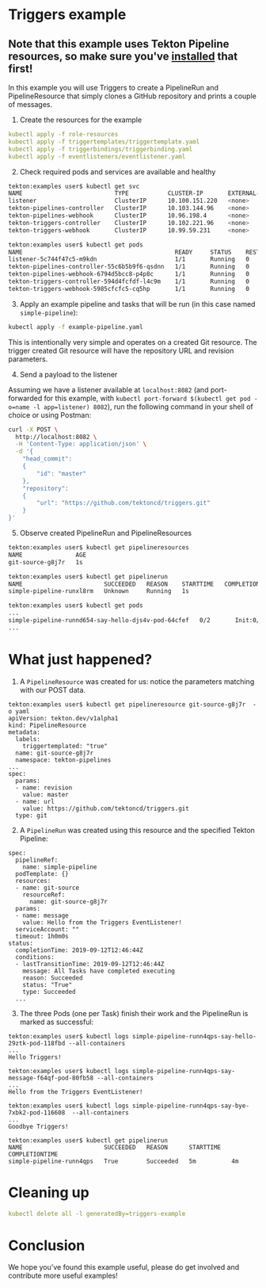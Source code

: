 # Triggers example

## Note that this example uses Tekton Pipeline resources, so make sure you've [installed](https://github.com/tektoncd/pipeline/blob/master/docs/install.md) that first!

In this example you will use Triggers to create a PipelineRun and PipelineResource that simply clones a GitHub repository and prints a couple of messages.

1. Create the resources for the example

```yaml
kubectl apply -f role-resources
kubectl apply -f triggertemplates/triggertemplate.yaml
kubectl apply -f triggerbindings/triggerbinding.yaml
kubectl apply -f eventlisteners/eventlistener.yaml
```

2. Check required pods and services are available and healthy

```bash
tekton:examples user$ kubectl get svc
NAME                          TYPE           CLUSTER-IP       EXTERNAL-IP   PORT(S)          AGE
listener                      ClusterIP      10.100.151.220   <none>        8082/TCP         48s  <--- this will receive the event
tekton-pipelines-controller   ClusterIP      10.103.144.96    <none>        9090/TCP         8m34s
tekton-pipelines-webhook      ClusterIP      10.96.198.4      <none>        443/TCP          8m34s
tekton-triggers-controller    ClusterIP      10.102.221.96    <none>        9090/TCP         7m56s
tekton-triggers-webhook       ClusterIP      10.99.59.231     <none>        443/TCP          7m56s
```

```bash
tekton:examples user$ kubectl get pods
NAME                                           READY     STATUS    RESTARTS   AGE
listener-5c744f47c5-m9kdn                      1/1       Running   0          78s
tekton-pipelines-controller-55c6b5b9f6-qsdnn   1/1       Running   0          9m4s
tekton-pipelines-webhook-6794d5bcc8-p4p8c      1/1       Running   0          9m4s
tekton-triggers-controller-594d4fcfdf-l4c9m    1/1       Running   0          6m57s
tekton-triggers-webhook-5985cfcfc5-cq5hp       1/1       Running   0          6m50s
```

3. Apply an example pipeline and tasks that will be run (in this case named `simple-pipeline`):

```bash
kubectl apply -f example-pipeline.yaml
```

This is intentionally very simple and operates on a created Git resource. The trigger created Git resource will have the repository URL and revision parameters.

4. Send a payload to the listener

Assuming we have a listener available at `localhost:8082` (and port-forwarded for this example, with `kubectl port-forward $(kubectl get pod -o=name -l app=listener) 8082`), run the following command in your shell of choice or using Postman:

```bash
curl -X POST \
  http://localhost:8082 \
  -H 'Content-Type: application/json' \
  -d '{
	"head_commit":
	{
		"id": "master"
	},
	"repository":
	{
		"url": "https://github.com/tektoncd/triggers.git"
	}
}'
```

5. Observe created PipelineRun and PipelineResources

```bash
tekton:examples user$ kubectl get pipelineresources
NAME               AGE
git-source-g8j7r   1s
```

```bash
tekton:examples user$ kubectl get pipelinerun
NAME                       SUCCEEDED   REASON    STARTTIME   COMPLETIONTIME
simple-pipeline-runxl8rm   Unknown     Running   1s
```

```bash
tekton:examples user$ kubectl get pods
...
simple-pipeline-runnd654-say-hello-djs4v-pod-64cfef   0/2       Init:0/2   0          1s
...
```

# What just happened?

1. A `PipelineResource` was created for us: notice the parameters matching with our POST data.

```
tekton:examples user$ kubectl get pipelineresource git-source-g8j7r  -o yaml
apiVersion: tekton.dev/v1alpha1
kind: PipelineResource
metadata:
  labels:
    triggertemplated: "true"
  name: git-source-g8j7r
  namespace: tekton-pipelines
...
spec:
  params:
  - name: revision
    value: master
  - name: url
    value: https://github.com/tektoncd/triggers.git
  type: git
```

2. A `PipelineRun` was created using this resource and the specified Tekton Pipeline:

```
spec:
  pipelineRef:
    name: simple-pipeline
  podTemplate: {}
  resources:
  - name: git-source
    resourceRef:
      name: git-source-g8j7r
  params:
  - name: message
    value: Hello from the Triggers EventListener!
  serviceAccount: ""
  timeout: 1h0m0s
status:
  completionTime: 2019-09-12T12:46:44Z
  conditions:
  - lastTransitionTime: 2019-09-12T12:46:44Z
    message: All Tasks have completed executing
    reason: Succeeded
    status: "True"
    type: Succeeded
  ...
```

3. The three Pods (one per Task) finish their work and the PipelineRun is marked as successful:

```
tekton:examples user$ kubectl logs simple-pipeline-runn4qps-say-hello-29ztk-pod-118fbd --all-containers
...
Hello Triggers!
```

```
tekton:examples user$ kubectl logs simple-pipeline-runn4qps-say-message-f64qf-pod-80fb58 --all-containers
...
Hello from the Triggers EventListener!
```

```
tekton:examples user$ kubectl logs simple-pipeline-runn4qps-say-bye-7xbk2-pod-116608  --all-containers
...
Goodbye Triggers!
```

```
tekton:examples user$ kubectl get pipelinerun
NAME                       SUCCEEDED   REASON      STARTTIME   COMPLETIONTIME
simple-pipeline-runn4qps   True        Succeeded   5m          4m
```

# Cleaning up

```yaml
kubectl delete all -l generatedBy=triggers-example
```

# Conclusion

We hope you've found this example useful, please do get involved and contribute more useful examples!